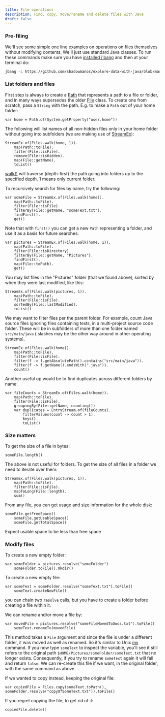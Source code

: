 ```yaml
---
title: File operations
description: Find, copy, move/rename and delete files with Java
draft: false
---
```


### Pre-filing

We'll see some simple one line examples on operations on files themselves without modifying contents. We'll just use
standard Java classes.
To run these commands make sure you have [installed j'bang](https://github.com/maxandersen/jbang#installation) and then
at your terminal do:

```bash
jbang -i https://github.com/shadowmanos/explore-data-with-java/blob/master/tutorials/processingFiles/fileOperations.jsh
```

### List folders and files

First step is always to create
a [Path](https://docs.oracle.com/en/java/javase/17/docs/api/java.base/java/nio/file/Path.html) that represents a path to
a file or folder, and in many ways supersedes the
older [File](https://docs.oracle.com/en/java/javase/17/docs/api/java.base/java/io/File.html) class. To create one from
scratch, pass a `String` with the path. E.g. to make a `Path` out of your home folder:

```jshelllanguage
var home = Path.of(System.getProperty("user.home"))
```

The following will list names of all non-hidden files only in your home folder without going into subfolders (we are
making use of [StreamEx](https://github.com/amaembo/streamex)):

```jshelllanguage
StreamEx.of(Files.walk(home, 1)).
    map(Path::toFile).
    filter(File::isFile).
    remove(File::isHidden).
    map(File::getName).
    toList()
``` 

[walk()](https://docs.oracle.com/en/java/javase/17/docs/api/java.base/java/nio/file/Files.html#walk(java.nio.file.Path,int,java.nio.file.FileVisitOption...))
will traverse (depth-first) the path going into folders up to the specified depth. 1 means only current folder.

To recursively search for files by name, try the following:

```jshelllanguage
var someFile = StreamEx.of(Files.walk(home)).
    map(Path::toFile).
    filter(File::isFile).
    filterBy(File::getName, "someText.txt").
    findFirst().
    get()
```

Note that with `first()` you can get a new `Path` representing a folder, and use it as a basis for future searches:

```jshelllanguage
var pictures = StreamEx.of(Files.walk(home, 1)).
    map(Path::toFile).
    filter(File::isDirectory).
    filterBy(File::getName, "Pictures").
    findFirst().
    map(File::toPath).
    get()
```

You may list files in the "Pictures" folder (that we found above), sorted by when they were last modified, like this:

```jshelllanguage
StreamEx.of(Files.walk(pictures, 1)).
    map(Path::toFile).
    filter(File::isFile).
    sortedBy(File::lastModified).
    toList()
```

We may want to filter files per the parent folder. For example, count Java source files ignoring files containing tests,
in a multi-project source code folder. These will be in subfolders of more than one folder named `src/main/java` (
slashes may be the other way around in other operating systems).

```jshelllanguage
StreamEx.of(Files.walk(home)).
    map(Path::toFile).
    filter(File::isFile).
    filter(f -> f.getAbsolutePath().contains("src/main/java")).
    filter(f -> f.getName().endsWith(".java")).
    count()
```

Another useful op would be to find duplicates across different folders by name:

```jshelllanguage
var fileCounts = StreamEx.of(Files.walk(home)).
    map(Path::toFile).
    filter(File::isFile).
    groupingBy(File::getName, counting())
    var duplicates = EntryStream.of(fileCounts).
        filterValues(count -> count > 1).
        keys().
        toList()
```

### Size matters

To get the size of a file in bytes:

```jshelllanguage
someFile.length()
```

The above is not useful for folders. To get the size of all files in a folder we need to iterate over them:

```jshelllanguage
StreamEx.of(Files.walk(pictures, 1)).
    map(Path::toFile).
    filter(File::isFile).
    mapToLong(File::length).
    sum()
```

From any file, you can get usage and size information for the whole disk:

```jshelllanguage
someFile.getFreeSpace()
    someFile.getUsableSpace()
    someFile.getTotalSpace()
```

Expect usable space to be less than free space

### Modify files

To create a new empty folder:

```jshelllanguage
var someFolder = pictures.resolve("someFolder")
    someFolder.toFile().mkdir()
```

To create a new empty file:

```jshelllanguage
var someText = someFolder.resolve("someText.txt").toFile()
    someText.createNewFile()
```

you can chain two `resolve` calls, but you have to create a folder before creating a file within it.

We can rename and/or move a file by:

```jshelllanguage
var movedFile = pictures.resolve("someFileMovedToDocs.txt").toFile()
    someText.renameTo(movedFile)
```

This method takes a `File` argument and since the file is under a different folder, it was moved as well as renamed. So
it's similar to Unix [mv](https://en.wikipedia.org/wiki/Mv) command. If you now type `someText` to inspect the variable,
you'll see it still refers to the original path `$HOME/Pictures/someFolder/someText.txt` that no longer exists.
Consequently, if you try to rename `someText` again it will fail and return `false`. We can re-create this file if we
want, in the original folder, with the same command as above.

If we wanted to copy instead, keeping the original file:

```jshelllanguage
var copiedFile = Files.copy(someText.toPath(), someFolder.resolve("copyOfSomeText.txt")).toFile()
```

If you regret copying the file, to get rid of it:

```jshelllanguage
copiedFile.delete()
```
